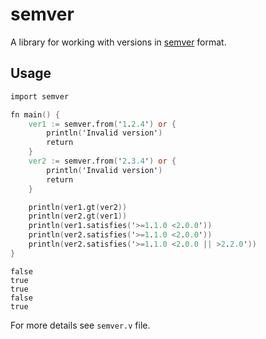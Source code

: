 # semver

A library for working with versions in [semver][semver] format.

## Usage

```v
import semver

fn main() {
    ver1 := semver.from('1.2.4') or {
        println('Invalid version')
        return
    }
    ver2 := semver.from('2.3.4') or {
        println('Invalid version')
        return
    }

    println(ver1.gt(ver2))
    println(ver2.gt(ver1))
    println(ver1.satisfies('>=1.1.0 <2.0.0'))
    println(ver2.satisfies('>=1.1.0 <2.0.0'))
    println(ver2.satisfies('>=1.1.0 <2.0.0 || >2.2.0'))
}
```

```
false
true
true
false
true
```

For more details see `semver.v` file.

[semver]: https://semver.org/
